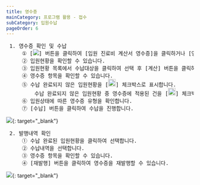 ```yaml
---
title: 영수증
mainCategory: 프로그램 활용 - 접수
subCategory: 입원수납
pageOrder: 6
---
```


<pre>
 <t2><bold>1. 영수증 확인 및 수납 </bold></t2>
     ① [<img src="/images/{{page.url}}_btn_1.png">] 버튼을 클릭하여 [입원 진료비 계산서 영수증]을 클릭하거나 [영수증] 버튼을 클릭합니다.
     ② 입원현황을 확인할 수 있습니다.
     ③ 입원현황 목록에서 수납대상을 클릭하여 선택 후 [계산] 버튼을 클릭하여 ④에 표시합니다.
     ④ 영수증 항목을 확인할 수 있습니다. 
     ⑤ 수납 완료되지 않은 입원현황을 [<img src="/images/{{page.url}}_btn_2.png"  width="20" height="20">] 체크박스로 표시합니다.
         수납 완료되지 않은 입원현황 중 영수증에 적용된 건을 [<img src="/images/{{page.url}}_btn_3.png"  width="20" height="20">] 체크박스로 표시합니다.
     ⑥ 입원상태에 따른 영수증 유형을 확인합니다.
     ⑦ [수납] 버튼을 클릭하여 수납을 진행합니다.
</pre>

[![]({{site.url}}/images/{{page.url}}_1.png)]({{site.url}}/images/{{page.url}}_1.png){: target="_blank"}  

<pre>
 <t2><bold>2. 발행내역 확인 </bold></t2>
     ① 수납 완료된 입원현황을 클릭하여 선택합니다.
     ② 수납내역을 선택합니다.
     ③ 영수증 항목을 확인할 수 있습니다.
     ④ [재발행] 버튼을 클릭하여 영수증을 재발행할 수 있습니다.
</pre>

[![]({{site.url}}/images/{{page.url}}_2.png)]({{site.url}}/images/{{page.url}}_2.png){: target="_blank"}  